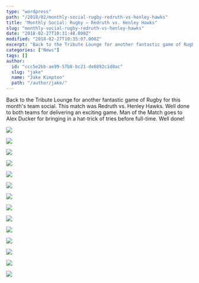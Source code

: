 ```yaml
---
type: "wordpress"
path: "/2018/02/monthly-social-rugby-redruth-vs-henley-hawks"
title: "Monthly Social: Rugby – Redruth vs. Henley Hawks"
slug: "monthly-social-rugby-redruth-vs-henley-hawks"
date: "2018-02-27T10:31:48.000Z"
modified: "2018-02-27T10:35:07.000Z"
excerpt: "Back to the Tribute Lounge for another fantastic game of Rugby for this month’s team social. This match was Redruth vs. Henley Hawks. Well done to both teams for delivering an exciting game. Man of the Match goes to Alex Ducker for bringing in a hat-trick of tries before full-time. Well done!"
categories: ["News"]
tags: []
author:
  id: "ccc5e2bb-ae99-57b8-bc21-de8892c1d0ac"
  slug: "jake"
  name: "Jake Kimpton"
  path: "/author/jake/"
---
```

Back to the Tribute Lounge for another fantastic game of Rugby for this month's team social. This match was Redruth vs. Henley Hawks. Well done to both teams for delivering an exciting game. Man of the Match goes to Alex Ducker for bringing in a hat-trick of tries before full-time. Well done!

[![](/wp-content/uploads/2018/02/2018-02-17-13.06.29-300x225.jpg)](/wp-content/uploads/2018/02/2018-02-17-13.06.29.jpg)

[![](/wp-content/uploads/2018/02/2018-02-17-13.06.57-300x225.jpg)](/wp-content/uploads/2018/02/2018-02-17-13.06.57.jpg)

[![](/wp-content/uploads/2018/02/2018-02-17-13.19.32-300x225.jpg)](/wp-content/uploads/2018/02/2018-02-17-13.19.32.jpg)

[![](/wp-content/uploads/2018/02/2018-02-17-13.19.39-300x225.jpg)](/wp-content/uploads/2018/02/2018-02-17-13.19.39.jpg)

[![](/wp-content/uploads/2018/02/2018-02-17-14.32.33-300x225.jpg)](/wp-content/uploads/2018/02/2018-02-17-14.32.33.jpg)

[![](/wp-content/uploads/2018/02/2018-02-17-15.04.33-300x225.jpg)](/wp-content/uploads/2018/02/2018-02-17-15.04.33.jpg)

[![](/wp-content/uploads/2018/02/27858593_10156184811903200_3133325541855995963_n-300x225.jpg)](/wp-content/uploads/2018/02/27858593_10156184811903200_3133325541855995963_n.jpg)

[![](/wp-content/uploads/2018/02/27867277_10156184812328200_1798671222998130347_n-225x300.jpg)](/wp-content/uploads/2018/02/27867277_10156184812328200_1798671222998130347_n.jpg)

[![](/wp-content/uploads/2018/02/27867747_10156184811778200_3894421082668963701_n-300x225.jpg)](/wp-content/uploads/2018/02/27867747_10156184811778200_3894421082668963701_n.jpg)

[![](/wp-content/uploads/2018/02/28055861_10156184811393200_2414425880483266744_n-225x300.jpg)](/wp-content/uploads/2018/02/28055861_10156184811393200_2414425880483266744_n.jpg)

[![](/wp-content/uploads/2018/02/28166412_10156184812173200_8029638173656286225_n-225x300.jpg)](/wp-content/uploads/2018/02/28166412_10156184812173200_8029638173656286225_n.jpg)

[![](/wp-content/uploads/2018/02/d2dzjyo4yc2sta.cloudfront-253x300.jpg)](/wp-content/uploads/2018/02/d2dzjyo4yc2sta.cloudfront.jpg)

[![](/wp-content/uploads/2018/02/DSCF1005-300x225.jpg)](/wp-content/uploads/2018/02/DSCF1005.jpg)

[![](/wp-content/uploads/2018/02/DSCF1010-300x254.jpg)](/wp-content/uploads/2018/02/DSCF1010.jpg)